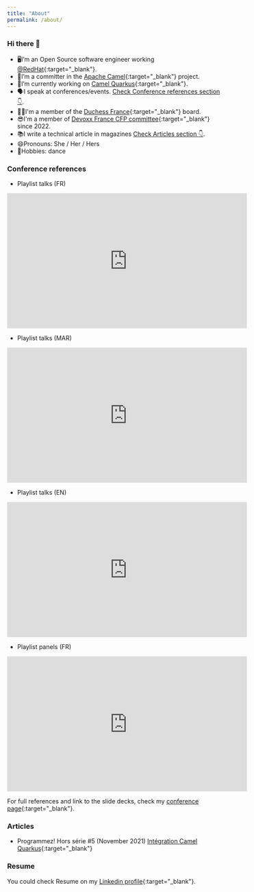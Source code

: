 ```yaml
---
title: "About"
permalink: /about/
---
```


### Hi there 👋

- 🖥I’m an Open Source software engineer working [@RedHat](https://www.redhat.com/){:target="_blank"}.
- 🐪I’m a committer in the [Apache Camel](https://camel.apache.org/){:target="_blank"} project.
- 🔭I’m currently working on [Camel Quarkus](https://camel.apache.org/camel-quarkus){:target="_blank"}.
- 🗣I speak at conferences/events. [Check Conference references section 👇](#conference-references).
- 👯‍♀I'm a member of the [Duchess France](https://www.duchess-france.org/){:target="_blank"} board.
- 😎I'm a member of [Devoxx France CFP committee](https://cfp.devoxx.fr/2022/committee.html){:target="_blank"} since 2022.
- 📚I write a technical article in magazines [Check Articles section 👇](#articles).
- 😄Pronouns: She / Her / Hers
- 💃Hobbies: dance

### Conference references
- Playlist talks (FR)
<iframe src="https://youtube.com/embed/playlist?list=PL4Cp-I9ZvnyEFHJVHcPJpvvKXDLCUrCzy" width="560" height="315" frameborder="0"> </iframe>

- Playlist talks (MAR)
<iframe src="https://youtube.com/embed/playlist?list=PL4Cp-I9ZvnyGSZBes0SLg646a-VgmXkRS" width="560" height="315" frameborder="0"> </iframe>

- Playlist talks (EN)
<iframe src="https://www.youtube.com/embed/playlist?list=PL4Cp-I9ZvnyHULPCUG6t03kv2n3irlvCF" width="560" height="315" frameborder="0"> </iframe>

- Playlist panels (FR)
<iframe src="https://youtube.com/embed/playlist?list=PL4Cp-I9ZvnyHmVWqa69QBzd27_32Ojkd2" width="560" height="315" frameborder="0"></iframe>


For full references and link to the slide decks, check my [conference page](https://github.com/zbendhiba/conference-talks){:target="_blank"}.

### Articles
- Programmez! Hors série #5 (November 2021) [Intégration Camel Quarkus](https://www.programmez.com/magazine/article/integration-camel-quarkus){:target="_blank"}

### Resume
You could check Resume on my [Linkedin profile](https://www.linkedin.com/in/zbendhiba/){:target="_blank"}.
